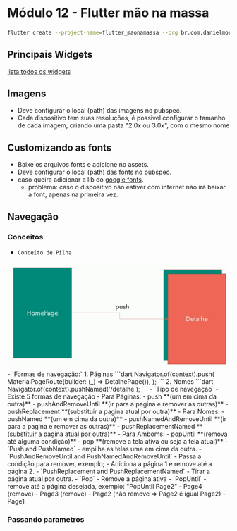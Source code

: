 # Módulo 12 - Flutter mão na massa

```bash
flutter create --project-name=flutter_maonamassa --org br.com.danielmorita --platforms android,ios -a kotlin -i swift ./flutter_maonamassa
```

## Principais Widgets
[lista todos os widgets](https://flutter.dev/docs/reference/widgets)

## Imagens
- Deve configurar o local (path) das imagens no pubspec.
- Cada dispositivo tem suas resoluções, é possivel configurar o tamanho de cada imagem, criando uma pasta "2.0x ou 3.0x", com o mesmo nome
## Customizando as fonts
- Baixe os arquivos fonts e adicione no assets.
- Deve configurar o local (path) das fonts no pubspec.
- caso queira adicionar a lib do [google fonts](https://pub.dev/packages/google_fonts).
  - problema: caso o dispositivo não estiver com internet não irá baixar a font, apenas na primeira vez.


## Navegação

### Conceitos
- `Conceito de Pilha`
<img src="assets/images/conceito-1.png"/>
- `Formas de navegação:`
  1. Páginas
  ```dart
    Navigator.of(context).push(
      MaterialPageRoute(builder: (_) => DetalhePage()),
    );
  ```
  2. Nomes
  ```dart
    Navigator.of(context).pushNamed('/detalhe');
  ```
- `Tipo de navegação`
  - Existe 5 formas de navegação
    - Para Páginas:
      - push **(um em cima da outra)**
      - pushAndRemoveUntil **(ir para a pagina e remover as outras)**
      - pushReplacement **(substituir a pagina atual por outra)**
    - Para Nomes:
      - pushNamed **(um em cima da outra)**
      - pushNamedAndRemoveUntil **(ir para a pagina e remover as outras)**
      - pushReplacementNamed **(substituir a pagina atual por outra)**
    - Para Amboms:
      - popUntil **(remova até alguma condição)**
      - pop **(remove a tela ativa ou seja a tela atual)**
- `Push and PushNamed`
  - empilha as telas uma em cima da outra.
- `PushAndRemoveUntil and PushNamedAndRemoveUntil`
  - Passa a condição para remover, exemplo;
    - Adiciona a página 1 e remove até a página 2.
- `PushReplacement and PushReplacementNamed`
  - Tirar a página atual por outra.
- `Pop`
  - Remove a página ativa
- `PopUntil`
  - remove até a página desejada, exemplo: "PopUntil Page2"
    - Page4 (remove)
    - Page3 (remove)
    - Page2 (não remove => Page2 é igual Page2)
    - Page1

### Passando parametros